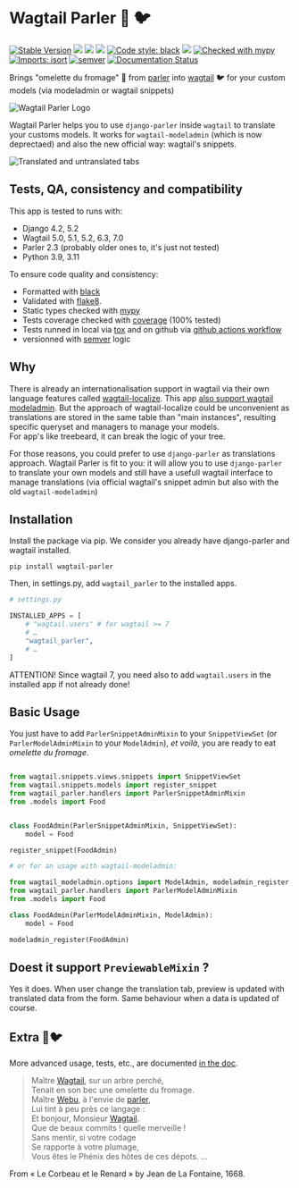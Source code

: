# Wagtail Parler 🧀 🐦 

[![Stable Version](https://img.shields.io/pypi/v/wagtail-parler?color=blue)](https://pypi.org/project/wagtail-parler/)
![](https://img.shields.io/badge/python-3.9%20to%203.11-blue)
![](https://img.shields.io/badge/django-4.2%20to%205.2-blue)
![](https://img.shields.io/badge/wagtail-5.0%20to%207.0-blue)
[![Code style: black](https://img.shields.io/badge/code%20style-black-000000.svg)](https://github.com/psf/black)
![](https://img.shields.io/badge/coverage-100%25-green)
[![Checked with mypy](https://www.mypy-lang.org/static/mypy_badge.svg)](https://mypy-lang.org/)
[![Imports: isort](https://img.shields.io/badge/%20imports-isort-%231674b1?style=flat&labelColor=ef8336)](https://pycqa.github.io/isort/)
[![semver](https://img.shields.io/badge/semver-2.0.0-green)](https://semver.org/)
[![Documentation Status](https://readthedocs.org/projects/wagtail-parler/badge/?version=latest)](https://wagtail-parler.readthedocs.io/en/latest/?badge=latest)

Brings "omelette du fromage" 🧀 from [parler](https://github.com/django-parler/django-parler/) into [wagtail](https://github.com/wagtail/wagtail) 🐦 for your custom models 
(via modeladmin or wagtail snippets)

![Wagtail Parler Logo](https://raw.githubusercontent.com/webu/wagtail-parler/main/docs/source/images/wagtail-parler.png)

Wagtail Parler helps you to use `django-parler` inside `wagtail` to translate your customs models. 
It works for `wagtail-modeladmin` (which is now deprectaed) and also the new official way: 
wagtail's snippets.

![Translated and untranslated tabs](https://raw.githubusercontent.com/webu/wagtail-parler/main/docs/source/images/translated-and-untranslated-tabs.png)

## Tests, QA, consistency and compatibility

This app is tested to runs with:

* Django 4.2, 5.2
* Wagtail 5.0, 5.1, 5.2, 6.3, 7.0
* Parler 2.3 (probably older ones to, it's just not tested)
* Python 3.9, 3.11

To ensure code quality and consistency:

* Formatted with [black](https://pypi.org/project/black/)
* Validated with [flake8](https://pypi.org/project/flake8/). 
* Static types checked with [mypy](https://pypi.org/project/mypy/)
* Tests coverage checked with [coverage](https://pypi.org/project/coverage/) (100% tested)
* Tests runned in local via [tox](https://pypi.org/project/tox/) and on github via [github actions workflow](https://docs.github.com/en/actions/using-workflows)
* versionned with [semver](https://semver.org) logic

## Why

There is already an internationalisation support in wagtail via their own language features 
called [wagtail-localize](https://www.wagtail-localize.org/). 
This app [also support wagtail modeladmin](https://www.wagtail-localize.org/how-to/modeladmin/).
But the approach of wagtail-localize could be unconvenient as translations are stored in the same
table than "main instances", resulting specific queryset and managers to manage your models.  
For app's like treebeard, it can break the logic of your tree.

For those reasons, you could prefer to use `django-parler` as translations approach. Wagtail Parler is fit to you: it will allow you to use 
`django-parler` to translate your own models and still have a usefull wagtail interface to
manage translations (via official wagtail's snippet admin but also with the old `wagtail-modeladmin`)

## Installation

Install the package via pip. We consider you already have django-parler and wagtail installed.

`pip install wagtail-parler`

Then, in settings.py, add `wagtail_parler` to the installed apps.

```python
# settings.py

INSTALLED_APPS = [
    # "wagtail.users" # for wagtail >= 7
    # …
    "wagtail_parler",
    # …
]
```

ATTENTION! Since wagtail 7, you need also to add `wagtail.users` in the installed app if not already done!

## Basic Usage


You just have to add `ParlerSnippetAdminMixin` to your `SnippetViewSet` (or `ParlerModelAdminMixin` to your `ModelAdmin`), *et voilà*, you are ready to 
eat *omelette du fromage*.

```python

from wagtail.snippets.views.snippets import SnippetViewSet
from wagtail.snippets.models import register_snippet
from wagtail_parler.handlers import ParlerSnippetAdminMixin
from .models import Food


class FoodAdmin(ParlerSnippetAdminMixin, SnippetViewSet):
    model = Food

register_snippet(FoodAdmin)

# or for an usage with wagtail-modeladmin:

from wagtail_modeladmin.options import ModelAdmin, modeladmin_register
from wagtail_parler.handlers import ParlerModelAdminMixin
from .models import Food

class FoodAdmin(ParlerModelAdminMixin, ModelAdmin):
    model = Food

modeladmin_register(FoodAdmin)
```
## Doest it support `PreviewableMixin` ?

Yes it does. When user change the translation tab, preview is updated with 
translated data from the form. Same behaviour when a data is updated of course. 

## Extra 🧀🐦

More advanced usage, tests, etc., are documented [in the doc](https://wagtail-parler.readthedocs.io/).

> Maître [Wagtail][wagtail], sur un arbre perché,  
> Tenait en son bec une omelette du fromage.  
> Maître [Webu][webu], à l'envie de [parler][parler],  
> Lui tint à peu près ce langage :  
> Et bonjour, Monsieur [Wagtail][wagtail].  
> Que de beaux commits ! quelle merveille !  
> Sans mentir, si votre codage  
> Se rapporte à votre plumage,  
> Vous êtes le Phénix des hôtes de ces dépots.
> …

From « Le Corbeau et le Renard » by Jean de La Fontaine, 1668.

[wagtail]: https://docs.wagtail.org/en/stable/index.html
[parler]: https://django-parler.readthedocs.io/en/stable/index.html
[webu]: https://www.webu.coop
